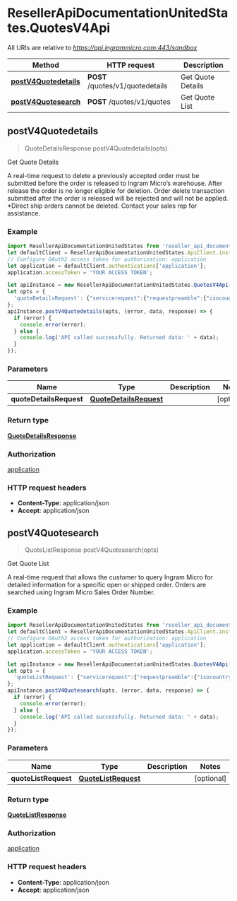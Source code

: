 # ResellerApiDocumentationUnitedStates.QuotesV4Api

All URIs are relative to *https://api.ingrammicro.com:443/sandbox*

Method | HTTP request | Description
------------- | ------------- | -------------
[**postV4Quotedetails**](QuotesV4Api.md#postV4Quotedetails) | **POST** /quotes/v1/quotedetails | Get Quote Details
[**postV4Quotesearch**](QuotesV4Api.md#postV4Quotesearch) | **POST** /quotes/v1/quotes | Get Quote List



## postV4Quotedetails

> QuoteDetailsResponse postV4Quotedetails(opts)

Get Quote Details

A real-time request to delete a previously accepted order must be submitted before the order is released to Ingram Micro’s warehouse. After release the order is no longer eligible for deletion. Order delete transaction submitted after the order is released will be rejected and will not be applied. *Direct ship orders cannot be deleted. Contact your sales rep for assistance.

### Example

```javascript
import ResellerApiDocumentationUnitedStates from 'reseller_api_documentation_united_states';
let defaultClient = ResellerApiDocumentationUnitedStates.ApiClient.instance;
// Configure OAuth2 access token for authorization: application
let application = defaultClient.authentications['application'];
application.accessToken = 'YOUR ACCESS TOKEN';

let apiInstance = new ResellerApiDocumentationUnitedStates.QuotesV4Api();
let opts = {
  'quoteDetailsRequest': {"servicerequest":{"requestpreamble":{"isocountrycode":"US","customerumber":"20-222222"},"OrderDeleteRequestDetails":{"entryDate":"2019-01-22","orderBranch":"20","orderNumber":"RC62Z"}}} // QuoteDetailsRequest | 
};
apiInstance.postV4Quotedetails(opts, (error, data, response) => {
  if (error) {
    console.error(error);
  } else {
    console.log('API called successfully. Returned data: ' + data);
  }
});
```

### Parameters


Name | Type | Description  | Notes
------------- | ------------- | ------------- | -------------
 **quoteDetailsRequest** | [**QuoteDetailsRequest**](QuoteDetailsRequest.md)|  | [optional] 

### Return type

[**QuoteDetailsResponse**](QuoteDetailsResponse.md)

### Authorization

[application](../README.md#application)

### HTTP request headers

- **Content-Type**: application/json
- **Accept**: application/json


## postV4Quotesearch

> QuoteListResponse postV4Quotesearch(opts)

Get Quote List

A real-time request that allows the customer to query Ingram Micro for detailed information for a specific open or shipped order. Orders are searched using Ingram Micro Sales Order Number.

### Example

```javascript
import ResellerApiDocumentationUnitedStates from 'reseller_api_documentation_united_states';
let defaultClient = ResellerApiDocumentationUnitedStates.ApiClient.instance;
// Configure OAuth2 access token for authorization: application
let application = defaultClient.authentications['application'];
application.accessToken = 'YOUR ACCESS TOKEN';

let apiInstance = new ResellerApiDocumentationUnitedStates.QuotesV4Api();
let opts = {
  'quoteListRequest': {"servicerequest":{"requestpreamble":{"isocountrycode":"US","customernumber":"20-222222"},"orderdetailrequest":{"ordernumber":"20-B2V9H"}}} // QuoteListRequest | 
};
apiInstance.postV4Quotesearch(opts, (error, data, response) => {
  if (error) {
    console.error(error);
  } else {
    console.log('API called successfully. Returned data: ' + data);
  }
});
```

### Parameters


Name | Type | Description  | Notes
------------- | ------------- | ------------- | -------------
 **quoteListRequest** | [**QuoteListRequest**](QuoteListRequest.md)|  | [optional] 

### Return type

[**QuoteListResponse**](QuoteListResponse.md)

### Authorization

[application](../README.md#application)

### HTTP request headers

- **Content-Type**: application/json
- **Accept**: application/json


